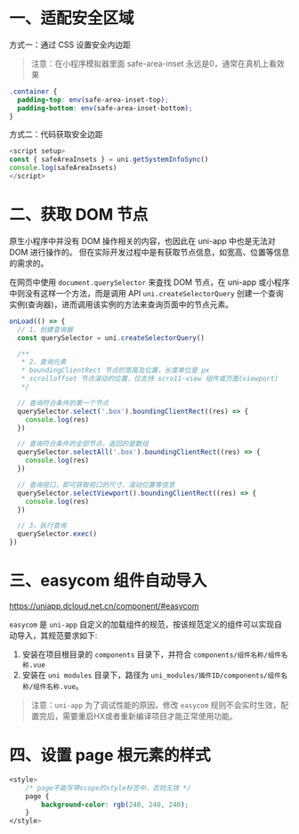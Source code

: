 # 一、适配安全区域

方式一：通过 CSS 设置安全内边距

> 注意：在小程序模拟器里面 safe-area-inset 永远是0，通常在真机上看效果

```css
.container {
  padding-top: env(safe-area-inset-top);
  padding-bottom: env(safe-area-inset-bottom);
}
```

方式二：代码获取安全边距
```ts
<script setup> 
const { safeAreaInsets } = uni.getSystemInfoSync()
console.log(safeAreaInsets)
</script>
```

# 二、获取 DOM 节点

原生小程序中并没有 DOM 操作相关的内容，也因此在 uni-app 中也是无法对 DOM 进行操作的。
但在实际开发过程中是有获取节点信息，如宽高、位置等信息的需求的。

在网页中使用 `document.querySelector` 来査找 DOM 节点，在 uni-app 或小程序中则没有这样一个方法，而是调用 API `uni.createSelectorQuery` 创建一个查询实例(查询器)，进而调用该实例的方法来查询页面中的节点元素。

```ts
onLoad(() => {
  // 1、创建查询器
  const querySelector = uni.createSelectorQuery()

  /**
   * 2、查询元素
   * boundingClientRect 节点的宽高及位置，长度单位是 px
   * scrolloffset 节点滚动的位置，仅支持 scro11-view 组件或页面(viewport)
   */

  // 查询符合条件的第一个节点
  querySelector.select('.box').boundingClientRect((res) => {
    console.log(res)
  })

  // 查询符合条件的全部节点，返回的是数组
  querySelector.selectAll('.box').boundingClientRect((res) => {
    console.log(res)
  })

  // 查询视口，即可获取视口的尺寸、滚动位置等信息
  querySelector.selectViewport().boundingClientRect((res) => {
    console.log(res)
  })

  // 3、执行查询
  querySelector.exec()
})
```

# 三、easycom 组件自动导入

<https://uniapp.dcloud.net.cn/component/#easycom>

`easycom` 是 `uni-app` 自定义的加载组件的规范，按该规范定义的组件可以实现自动导入，其规范要求如下:
1. 安装在项目根目录的 `components` 目录下，并符合 `components/组件名称/组件名称.vue`
2. 安装在 `uni modules` 目录下，路径为 `uni_modules/插件ID/components/组件名称/组件名称.vue`。

> 注意：`uni-app` 为了调试性能的原因，修改 `easycom` 规则不会实时生效，配置完后，需要重启HX或者重新编译项目才能正常使用功能。

# 四、设置 page 根元素的样式

```css
<style>
	/* page不能写带scope的style标签中，否则无效 */
	page {
		background-color: rgb(240, 240, 240);
	}
</style>
```

